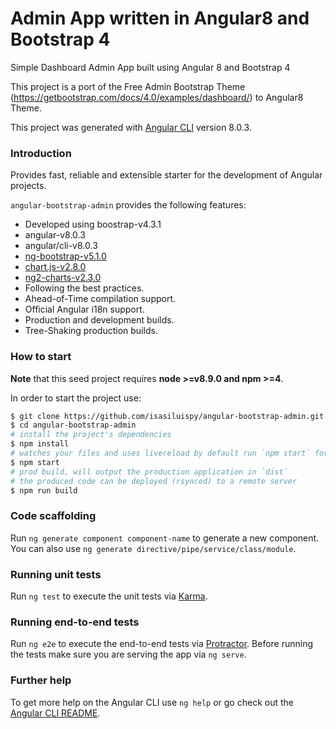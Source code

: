 # Admin App written in Angular8 and Bootstrap 4

Simple Dashboard Admin App built using Angular 8 and Bootstrap 4

This project is a port of the Free Admin Bootstrap Theme (https://getbootstrap.com/docs/4.0/examples/dashboard/) to Angular8 Theme.

This project was generated with [Angular CLI](https://github.com/angular/angular-cli) version 8.0.3.

### Introduction

Provides fast, reliable and extensible starter for the development of Angular projects.

`angular-bootstrap-admin` provides the following features:

*   Developed using boostrap-v4.3.1
*   angular-v8.0.3
*   angular/cli-v8.0.3
*   [ng-bootstrap-v5.1.0](https://github.com/ng-bootstrap/)
*   [chart.js-v2.8.0](https://www.chartjs.org/)
*   [ng2-charts-v2.3.0](https://github.com/valor-software/ng2-charts)
*   Following the best practices.
*   Ahead-of-Time compilation support.
*   Official Angular i18n support.
*   Production and development builds.
*   Tree-Shaking production builds.

### How to start

**Note** that this seed project requires **node >=v8.9.0 and npm >=4**.

In order to start the project use:

```bash
$ git clone https://github.com/isasiluispy/angular-bootstrap-admin.git
$ cd angular-bootstrap-admin
# install the project's dependencies
$ npm install
# watches your files and uses livereload by default run `npm start` for a dev server. Navigate to `http://localhost:4200/`. The app will automatically reload if you change any of the source files.
$ npm start
# prod build, will output the production application in `dist`
# the produced code can be deployed (rsynced) to a remote server
$ npm run build
```

### Code scaffolding

Run `ng generate component component-name` to generate a new component. You can also use `ng generate directive/pipe/service/class/module`.

### Running unit tests

Run `ng test` to execute the unit tests via [Karma](https://karma-runner.github.io).

### Running end-to-end tests

Run `ng e2e` to execute the end-to-end tests via [Protractor](http://www.protractortest.org/).
Before running the tests make sure you are serving the app via `ng serve`.

### Further help

To get more help on the Angular CLI use `ng help` or go check out the [Angular CLI README](https://github.com/angular/angular-cli/blob/master/README.md).
